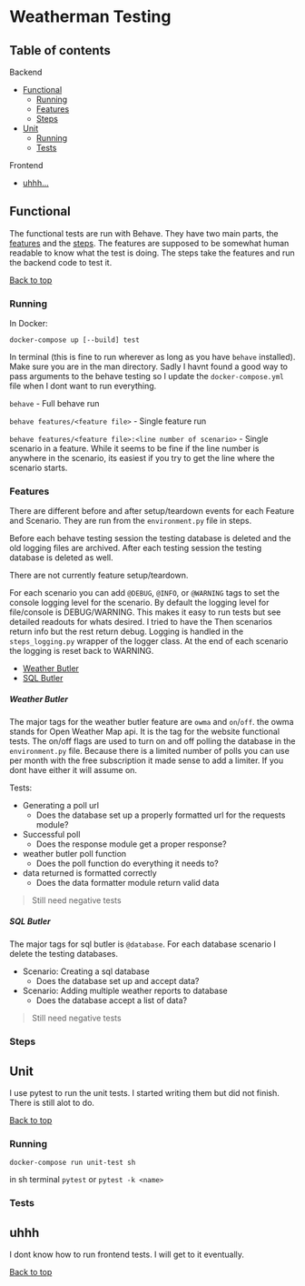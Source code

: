 # Weatherman Testing

## Table of contents

Backend
- [Functional](#functional)
  - [Running](#running)
  - [Features](#features)
  - [Steps](#steps)
- [Unit](#unit)
  - [Running](#running)
  - [Tests](#tests)

Frontend
- [uhhh...](#uhhh)

## Functional

The functional tests are run with Behave. 
They have two main parts, the [features](/features) and the [steps](/features/steps). 
The features are supposed to be somewhat human readable to know what the test is doing. 
The steps take the features and run the backend code to test it. 

[Back to top](#table-of-contents)

### Running

In Docker:

`docker-compose up [--build] test`

In terminal (this is fine to run wherever as long as you have `behave` installed). 
Make sure you are in the man directory. 
Sadly I havnt found a good way to pass arguments to the behave testing so I update the 
`docker-compose.yml` file when I dont want to run everything. 

`behave` - Full behave run

`behave features/<feature file>` - Single feature run

`behave features/<feature file>:<line number of scenario>` - Single scenario in a feature. 
While it seems to be fine if the line number is anywhere in the scenario, its easiest if you try to 
get the line where the scenario starts. 

### Features

There are different before and after setup/teardown events for each Feature and Scenario. 
They are run from the `environment.py` file in steps. 

Before each behave testing session the testing database is deleted and the old logging files are archived. 
After each testing session the testing database is deleted as well. 

There are not currently feature setup/teardown. 

For each scenario you can add `@DEBUG`, `@INFO`, or `@WARNING` tags to set the console logging level for the scenario. 
By default the logging level for file/console is DEBUG/WARNING. 
This makes it easy to run tests but see detailed readouts for whats desired. 
I tried to have the Then scenarios return info but the rest return debug. 
Logging is handled in the `steps_logging.py` wrapper of the logger class. 
At the end of each scenario the logging is reset back to WARNING. 

 - [Weather Butler](#weather-butler)
 - [SQL Butler](#sql-butler)

##### Weather Butler

The major tags for the weather butler feature are `owma` and `on`/`off`. 
the owma stands for Open Weather Map api. 
It is the tag for the website functional tests. 
The on/off flags are used to turn on and off polling the database in the `environment.py` file. 
Because there is a limited number of polls you can use per month with the free subscription 
it made sense to add a limiter. 
If you dont have either it will assume on. 

Tests:

- Generating a poll url
  - Does the database set up a properly formatted url for the requests module?
- Successful poll
  - Does the response module get a proper response?
- weather butler poll function
  - Does the poll function do everything it needs to?
- data returned is formatted correctly
  - Does the data formatter module return valid data 

> Still need negative tests

##### SQL Butler

The major tags for sql butler is `@database`. 
For each database scenario I delete the testing databases. 

- Scenario: Creating a sql database
  - Does the database set up and accept data?
- Scenario: Adding multiple weather reports to database
  - Does the database accept a list of data?

> Still need negative tests

### Steps


## Unit

I use pytest to run the unit tests. 
I started writing them but did not finish. 
There is still alot to do. 

[Back to top](#table-of-contents)

### Running

`docker-compose run unit-test sh`

in sh terminal `pytest` or `pytest -k <name>`

### Tests

## uhhh

I dont know how to run frontend tests. 
I will get to it eventually. 

[Back to top](#table-of-contents)






